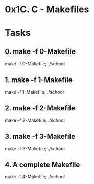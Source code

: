 # 0x1C. C - Makefiles

# Tasks
## 0. make -f 0-Makefile

make -f 0-Makefile; ./school

## 1. make -f 1-Makefile 

make -f 1-Makefile; ./school

## 2. make -f 2-Makefile 

make -f 2-Makefile; ./school

## 3. make -f 3-Makefile 

make -f 3-Makefile; ./school

## 4. A complete Makefile 

make -f 4-Makefile; ./school